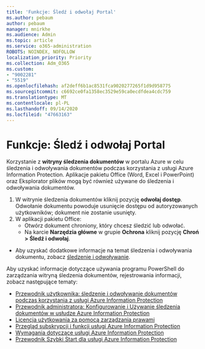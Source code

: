 ```yaml
---
title: 'Funkcje: Śledź i odwołaj Portal'
ms.author: pebaum
author: pebaum
manager: mnirkhe
ms.audience: Admin
ms.topic: article
ms.service: o365-administration
ROBOTS: NOINDEX, NOFOLLOW
localization_priority: Priority
ms.collection: Adm_O365
ms.custom:
- "9002281"
- "5519"
ms.openlocfilehash: af2deff6b1ac8531fca9020277265f1d9d958775
ms.sourcegitcommit: c6692ce0fa1358ec3529e59ca0ecdfdea4cdc759
ms.translationtype: MT
ms.contentlocale: pl-PL
ms.lasthandoff: 09/14/2020
ms.locfileid: "47663163"
---
```

# <a name="aip-track-and-revoke-portal"></a>Funkcje: Śledź i odwołaj Portal

Korzystanie z **witryny śledzenia dokumentów** w portalu Azure w celu śledzenia i odwoływania dokumentów podczas korzystania z usługi Azure Information Protection. Aplikacje pakietu Office (Word, Excel i PowerPoint) oraz Eksplorator plików mogą być również używane do śledzenia i odwoływania dokumentów.

1. W witrynie śledzenia dokumentów kliknij pozycję **odwołaj dostęp**. Odwołanie dokumentu powoduje usunięcie dostępu od autoryzowanych użytkowników; dokument nie zostanie usunięty.
2. W aplikacji pakietu Office:
    - Otwórz dokument chroniony, który chcesz śledzić lub odwołać.
    - Na karcie **Narzędzia główne** w grupie **Ochrona** kliknij pozycję **Chroń > Śledź i odwołaj**.

- Aby uzyskać dodatkowe informacje na temat śledzenia i odwoływania dokumentu, zobacz [śledzenie i odwoływanie](https://docs.microsoft.com/azure/information-protection/rms-client/client-track-revoke).

Aby uzyskać informacje dotyczące używania programu PowerShell do zarządzania witryną śledzenia dokumentów, rejestrowania informacji, zobacz następujące tematy:
- [Przewodnik użytkownika: śledzenie i odwoływanie dokumentów podczas korzystania z usługi Azure Information Protection](https://docs.microsoft.com/azure/information-protection/rms-client/client-track-revoke)
- [Przewodnik administratora: Konfigurowanie i Używanie śledzenia dokumentów w usłudze Azure Information Protection](https://docs.microsoft.com/azure/information-protection/rms-client/client-admin-guide-document-tracking)
- [Licencja użytkowania za pomocą zarządzania prawami](https://docs.microsoft.com/azure/information-protection/configure-usage-rights#rights-management-use-license)
- [Przegląd subskrypcji i funkcji usługi Azure Information Protection](https://azure.microsoft.com/pricing/details/information-protection)
- [Wymagania dotyczące usługi Azure Information Protection](https://docs.microsoft.com/azure/information-protection/get-started/requirements)
- [Przewodnik Szybki Start dla usługi Azure Information Protection](https://docs.microsoft.com/azure/information-protection/get-started/infoprotect-quick-start-tutorial)
